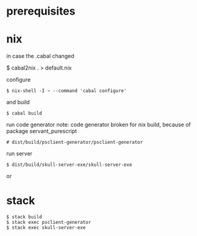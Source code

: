 # prerequisites

# nix

in case the .cabal changed

   $ cabal2nix . > default.nix

configure

    $ nix-shell -I ~ --command 'cabal configure'

and build

    $ cabal build

run code generator
note: code generator broken for nix build, because of package servant_purescript

    # dist/build/psclient-generator/psclient-generator
    
run server

    $ dist/build/skull-server-exe/skull-server-exe

or

# stack

    $ stack build
    $ stack exec psclient-generator
    $ stack exec skull-server-exe
